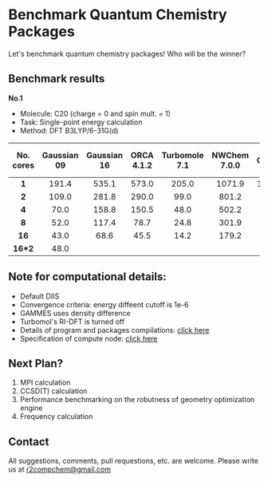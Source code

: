 # Benchmark Quantum Chemistry Packages
Let's benchmark quantum chemistry packages! Who will be the winner?

## Benchmark results

**No.1**
- Molecule: C20 (charge = 0 and spin mult. = 1)<br>
- Task: Single-point energy calculation <br>
- Method: DFT B3LYP/6-31G(d)

|  **No. cores** | **Gaussian 09** | **Gaussian 16** | **ORCA 4.1.2** | **Turbomole 7.1** | **NWChem 7.0.0** | **Q-Chem 5.0** | **GAMESS-US 2020R1** | **PySCF** | **Psi4 1.3.2** | **Firefly 8.2.0** | **Dalton 2018** |
| :---: | :---: | :---: | :---: | :---: | :---: | :---: | :---: | :---: | :---: | :---: | :---: |
|  **1** | 191.4 | 535.1 | 573.0 | 205.0 | 1071.9 | 195.6 | 766.2 | 1758.9 | 726.2 | 1031.8 | 1502.0 |
|  **2** | 109.0 | 281.8 | 290.0 | 99.0 | 801.2 | 87.9 | 389.1 | 889.3 | 372.2 | 531.2 | 6215.0 |
|  **4** | 70.0 | 158.8 | 150.5 | 48.0 | 502.2 | 45.3 | 202.0 | 451.8 | 193.2 | 271.8 | 2142.0 |
|  **8** | 52.0 | 117.4 | 78.7 | 24.8 | 301.9 | 24.6 | 130.1 | 251.2 | 102.1 | 140.5 | 940.0 |
|  **16** | 43.0 | 68.6 | 45.5 | 14.2 | 179.2 | 16.7 | 90.1 | 135.5 | 60.2 | 79.3 | 456.0 |
|  **16*2** | 48.0 |  |  |  |  |  |  | 171.6 |  |  |  |


## Note for computational details:
- Default DIIS
- Convergence criteria: energy diffeent cutoff is 1e-6
- GAMMES uses density difference
- Turbomol's RI-DFT is turned off
- Details of program and packages compilations: [click here](./compile/README.md)
- Specification of compute node: [click here](./misc/README.md)

## Next Plan?

1. MPI calculation
2. CCSD(T) calculation
3. Performance benchmarking on the robutness of geometry optimization engine
4. Frequency calculation

## Contact
All suggestions, comments, pull requestions, etc. are welcome. Please write us at r2compchem@gmail.com
